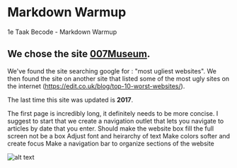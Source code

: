 
# Markdown Warmup
1e Taak Becode - Markdown Warmup


## We chose the site [007Museum](007museum.com).

We've found the site searching google for : "most ugliest websites". We then found the site on another site that listed 
some of the most ugly sites on the internet (https://edit.co.uk/blog/top-10-worst-websites/). 

The last time this site was updated is **2017**. 

The first page is incredibly long, it definitely needs to be more concise. I suggest to start that we create a navigation outlet that lets you navigate to articles by date that you enter.
Should make the website box fill the full screen not be a box
Adjust font and heirarchy of text
Make colors softer and create focus
Make a navigation bar to organize sections of the website

![alt text](https://github.com/HaerensJanWebdesign/Bad-Website-Review/commit/753a181fba84fbd431d0a671079d95f9edc3c8d4)
